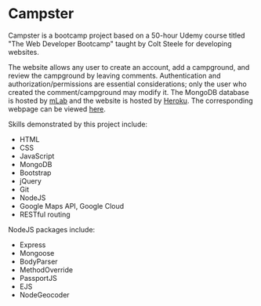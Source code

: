 # Campster

Campster is a bootcamp project based on a 50-hour Udemy course titled "The Web Developer Bootcamp" taught by Colt Steele for developing websites.

The website allows any user to create an account, add a campground, and review the campground by leaving comments. Authentication and authorization/permissions are essential considerations; only the user who created the comment/campground may modify it. The MongoDB database is hosted by [mLab](https://mlab.com) and the website is hosted by [Heroku](http://www.heroku.com). The corresponding webpage can be viewed [here](https://t-huang.herokuapp.com).

Skills demonstrated by this project include:
* HTML
* CSS
* JavaScript
* MongoDB
* Bootstrap
* jQuery
* Git
* NodeJS
* Google Maps API, Google Cloud
* RESTful routing

NodeJS packages include:
* Express
* Mongoose
* BodyParser
* MethodOverride
* PassportJS
* EJS
* NodeGeocoder


